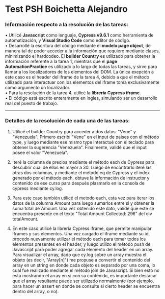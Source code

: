 # Test PSH Boichetta Alejandro

### Información respecto a la resolución de las tareas:  

• Utilicé **Javascript** como lenguaje, **Cypress v9.6.1** como herramienta de automatización, y **Visual Studio Code** como editor de código.  
• Desarrollé la escritura del código mediante el **modelo page object**, de manera tal de poder acceder a la información que requiero mediante clases, minimizando el hardcodeo. El **builder Country** es utilizado para obtener la información referente a la tarea 1, mientras que el **page AutomationPractice** es utilizado a lo largo de todas las tareas, y sirve para llamar a los localizadores de los elementos del DOM. La única exepción a este caso es el header del iframe de la tarea 4, debido a que el método utilizado para interactuar con los elementos del iframe toma exclusivamente como argumento un localizador.  
• Para la resolución de la tarea 4, utilicé la **librería Cypress iframe**.  
• El código está escrito enteramente en ingles, simulando ser un desarrollo real del puesto de trabajo.

---

### Detalles de la resolución de cada una de las  tareas:

1) Utilicé el builder Country para acceder a dos datos: "Vene" y "Venezuela". Primero escribí "Vene" en el input de paises con el método type, y luego mediante ese mismo type interactué con el teclado para obtener la sugerencia "Venezuela". Finalmente, validé que el input posee el valor "Venezuela".

2) Iteré la columna de precios mediante el método each de Cypress para descubrir cual de ellos es mayor a 30. Luego de encontrarlo iteré las otras dos columnas, y mediante el método eq de Cypress y el index generado por el método each, obtuve la información de instructor y contenido de ese curso para después plasmarlo en la consola de cypress mediante cy.log.

3) Para este caso también utilicé el metodo each, esta vez para iterar los datos de la columna Amount para luego sumarlos entre si y obtener la suma total de Amount. Una vez obtenido este dato, validé que este se encuentra presente en el texto "Total Amount Collected: 296" del div totalAmount.

4) En este caso utilicé la librería Cypress iframe, que permite manipular iframes y sus elementos. Una vez cargado el iframe mediante su id, procedo nuevamente utilizar el método each para tomar todos los elementos presentes en el header, y luego utilizo el método push de Javascript para poder agregar cada elemento del header en un array. Para visualizar el array, dado que cy.log sobre un array muestra el objeto (es decir, "Array[n]") me propuse a convertir el contenido del array en un string en donde cada objeto es separado por una coma, lo cual fue realizado mediante el método join de Javascript. Si bien esto no está mostrando el array en si con su contenido, es importante destacar que el array resultante puede ser utilizado normalmente (por ejemplo, para hacer un assert en donde se consulte si cierto header se encuentra dentro del array, o no).
